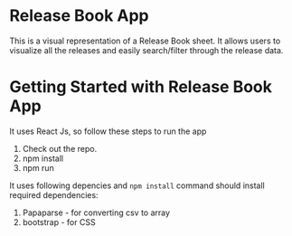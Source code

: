 
# Release Book App

This is a visual representation of a Release Book sheet. It allows users to visualize all the releases and easily search/filter through the release data.


# Getting Started with Release Book App

It uses React Js, so follow these steps to run the app

1. Check out the repo.
2. npm install
3. npm run

It uses following depencies and `npm install` command should install required dependencies:

1. Papaparse - for converting csv to array
2. bootstrap - for CSS
